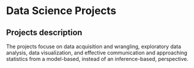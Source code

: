 # Data Science Projects 

## Projects description
The projects focuse on data acquisition and wrangling, exploratory data analysis, data visualization, and effective communication and approaching statistics from a model-based, instead of an inference-based, perspective.
